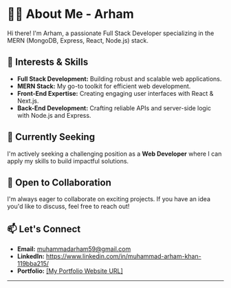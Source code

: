 # 👨‍💻 About Me - Arham 

Hi there! I'm Arham, a passionate Full Stack Developer specializing in the MERN (MongoDB, Express, React, Node.js) stack.

## 🚀 Interests & Skills

- **Full Stack Development:** Building robust and scalable web applications.
- **MERN Stack:** My go-to toolkit for efficient web development.
- **Front-End Expertise:** Creating engaging user interfaces with React & Next.js.
- **Back-End Development:** Crafting reliable APIs and server-side logic with Node.js and Express.

## 🔭 Currently Seeking

I'm actively seeking a challenging position as a **Web Developer** where I can apply my skills to build impactful solutions.

## 🤝 Open to Collaboration

I'm always eager to collaborate on exciting projects. If you have an idea you'd like to discuss, feel free to reach out!

## 📫 Let's Connect

- **Email:** muhammadarham59@gmail.com
- **LinkedIn:** https://www.linkedin.com/in/muhammad-arham-khan-119bba215/
- **Portfolio:** [[My Portfolio Website URL]](https://arhamdev-portfolio.netlify.app/)

---

